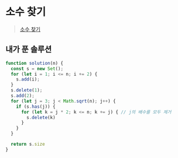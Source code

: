 # 소수 찾기

> [소수 찾기](https://school.programmers.co.kr/learn/courses/30/lessons/12921)

## 내가 푼 솔루션

```js
function solution(n) {
  const s = new Set();
  for (let i = 1; i <= n; i += 2) {
    s.add(i);
  }
  s.delete(1);
  s.add(2);
  for (let j = 3; j < Math.sqrt(n); j++) {
    if (s.has(j)) {
      for (let k = j * 2; k <= n; k += j) { // j의 배수를 모두 제거
        s.delete(k)
      }
    }
  }

  return s.size
}
```